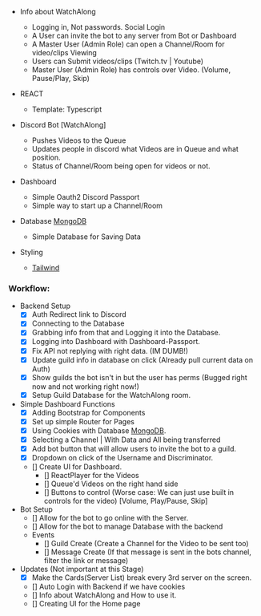 * Info about WatchAlong
  * Logging in, Not passwords. Social Login
  * A User can invite the bot to any server from Bot or Dashboard
  * A Master User (Admin Role) can open a Channel/Room for video/clips Viewing
  * Users can Submit videos/clips (Twitch.tv | Youtube)
  * Master User (Admin Role) has controls over Video. (Volume, Pause/Play, Skip)

* REACT
  * Template: Typescript
* Discord Bot [WatchAlong]
  * Pushes Videos to the Queue
  * Updates people in discord what Videos are in Queue and what position.
  * Status of Channel/Room being open for videos or not.
* Dashboard
  * Simple Oauth2 Discord Passport
  * Simple way to start up a Channel/Room
* Database [MongoDB](https://www.mongodb.com/)
  * Simple Database for Saving Data

* Styling 
  * [Tailwind](https://tailwindui.com/)

### Workflow: 
* Backend Setup
    * [X] Auth Redirect link to Discord
    * [X] Connecting to the Database
    * [X] Grabbing info from that and Logging it into the Database.
    * [X] Logging into Dashboard with Dashboard-Passport.
    * [X] Fix API not replying with right data. (IM DUMB!)
    * [X] Update guild info in database on click (Already pull current data on Auth)
    * [X] Show guilds the bot isn't in but the user has perms (Bugged right now and not working right now!)
    * [X] Setup Guild Database for the WatchAlong room.
* Simple Dashboard Functions
    * [X] Adding Bootstrap for Components
    * [X] Set up simple Router for Pages
    * [X] Using Cookies with Database [MongoDB](https://www.mongodb.com/).
    * [X] Selecting a Channel | With Data and All being transferred
    * [X] Add bot button that will allow users to invite the bot to a guild.
    * [X] Dropdown on click of the Username and Discriminator.
    * [] Create UI for Dashboard.
        * [] ReactPlayer for the Videos
        * [] Queue'd Videos on the right hand side
        * [] Buttons to control (Worse case: We can just use built in controls for the video) [Volume, Play/Pause, Skip]
* Bot Setup 
    * [] Allow for the bot to go online with the Server.
    * [] Allow for the bot to manage Database with the backend
    * Events 
      * [] Guild Create (Create a Channel for the Video to be sent too)
      * [] Message Create (If that message is sent in the bots channel, filter the link or message)
* Updates (Not important at this Stage)
    * [X] Make the Cards(Server List) break every 3rd server on the screen.
    * [] Auto Login with Backend if we have cookies
    * [] Info about WatchAlong and How to use it.
    * [] Creating UI for the Home page